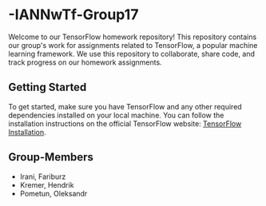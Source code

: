 # -IANNwTf-Group17

Welcome to our TensorFlow homework repository! This repository contains our group's work for assignments related to TensorFlow, a popular machine learning framework. We use this repository to collaborate, share code, and track progress on our homework assignments.

## Getting Started

To get started, make sure you have TensorFlow and any other required dependencies installed on your local machine. You can follow the installation instructions on the official TensorFlow website: [TensorFlow Installation](https://www.tensorflow.org/install).

## Group-Members

* Irani, Fariburz
* Kremer, Hendrik
* Pometun, Oleksandr
